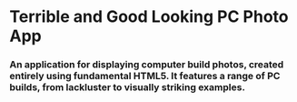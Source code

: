 # Terrible and Good Looking PC Photo App
### An application for displaying computer build photos, created entirely using fundamental HTML5. It features a range of PC builds, from lackluster to visually striking examples.